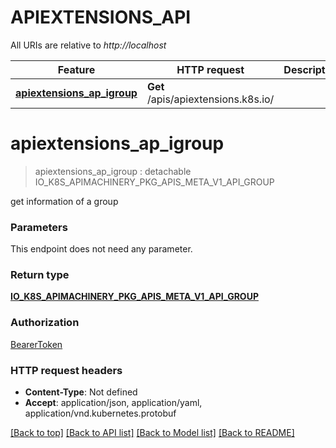 # APIEXTENSIONS_API

All URIs are relative to *http://localhost*

Feature | HTTP request | Description
------------- | ------------- | -------------
[**apiextensions_ap_igroup**](APIEXTENSIONS_API.md#apiextensions_ap_igroup) | **Get** /apis/apiextensions.k8s.io/ | 


# **apiextensions_ap_igroup**
> apiextensions_ap_igroup : detachable IO_K8S_APIMACHINERY_PKG_APIS_META_V1_API_GROUP




get information of a group


### Parameters
This endpoint does not need any parameter.

### Return type

[**IO_K8S_APIMACHINERY_PKG_APIS_META_V1_API_GROUP**](io.k8s.apimachinery.pkg.apis.meta.v1.APIGroup.md)

### Authorization

[BearerToken](../README.md#BearerToken)

### HTTP request headers

 - **Content-Type**: Not defined
 - **Accept**: application/json, application/yaml, application/vnd.kubernetes.protobuf

[[Back to top]](#) [[Back to API list]](../README.md#documentation-for-api-endpoints) [[Back to Model list]](../README.md#documentation-for-models) [[Back to README]](../README.md)

